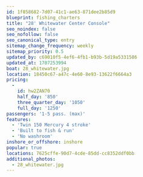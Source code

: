```yaml
---
id: 1f858682-7d07-41c1-ae63-871dee2b85d9
blueprint: fishing_charters
title: "28' Whitewater Center Console"
seo_noindex: false
seo_nofollow: false
seo_canonical_type: entry
sitemap_change_frequency: weekly
sitemap_priority: 0.5
updated_by: c69010f5-4ef6-4fb1-b93b-5d19a5331586
updated_at: 1707253994
boat: 28_whitewater.jpg
location: 18450c67-a47c-4e60-8e93-13622f6664a3
pricing:
  -
    id: hw2ZAN70
    half_day: '850'
    three_quarter_day: '1050'
    full_day: '1250'
passengers: '1-5 pass. (max)'
features:
  - 'Twin 150 Mercury 4 stroke'
  - 'Built to fish & run'
  - 'No washroom'
inshore_or_offshore: inshore
popular: true
locations: 7625cffe-90d7-4cde-85dd-cc8352ddf0bb
additional_photos:
  - 28_whitewater.jpg
---
```

